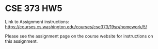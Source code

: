 # CSE 373 HW5

Link to Assignment instructions: https://courses.cs.washington.edu/courses/cse373/19sp/homework/5/

Please see the assignment page on the course website for instructions on this assignment.
